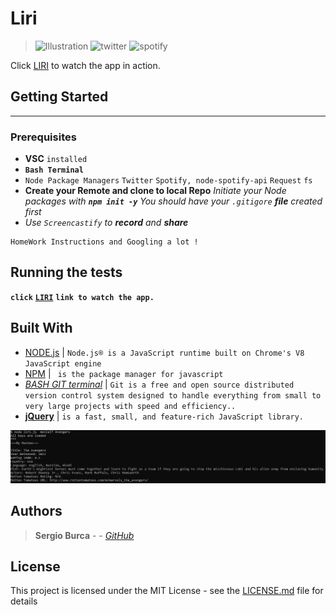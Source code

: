 # Liri

> ![Illustration](https://cdn.iconscout.com/public/images/icon/free/png-128/npm-logo-brand-development-tools-324ad217b0ec3d40-128x128.png)  ![twitter](https://cdn3.iconfinder.com/data/icons/capsocial-round/500/twitter-128.png) ![spotify](https://image.flaticon.com/icons/png/128/87/87409.png)

Click  [LIRI](https://drive.google.com/file/d/10wERT1wzWzH6ucsngj7dFqolY79atlw4/view) to watch the app in action.

## Getting Started
____
> 
### Prerequisites
* **VSC** `installed`
* **`Bash Terminal`**
* `Node Package Managers`
`Twitter`
`Spotify, node-spotify-api`
`Request`
`fs`
* **Create your Remote and clone to local Repo**
_Initiate your Node packages with **`npm init -y`**_
_You should have your `.gitigore` **file** created first_
* _Use `Screencastify` to **record** and **share**_

```
HomeWork Instructions and Googling a lot !
```


## Running the tests

**`click`** [**`LIRI`**](https://drive.google.com/file/d/10wERT1wzWzH6ucsngj7dFqolY79atlw4/view) **`link to watch the app.`** 

## Built With
* [NODE.js](https://nodejs.org/en/) | `Node.js® is a JavaScript runtime built on Chrome's V8 JavaScript engine`
* [NPM](https://www.npmjs.com/) | ` is the package manager for javascript` 
* [_BASH GIT terminal_](https://git-scm.com/downloads) | `Git is a free and open source distributed version control system designed to handle everything from small to very large projects with speed and efficiency..`
* [**jQuery**](https://jquery.com/) | `is a fast, small, and feature-rich JavaScript library.`

![Illustration](images/illustration.PNG) 

## Authors

> **Sergio Burca** -  - [*GitHub*](https://github.com/mecaniser)
## License

This project is licensed under the MIT License - see the [LICENSE.md](LICENSE.md) file for details
